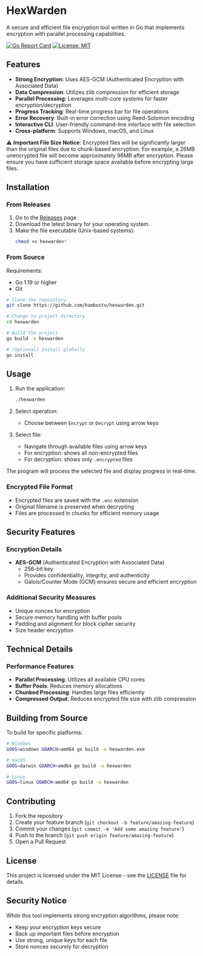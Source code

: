 # HexWarden

A secure and efficient file encryption tool written in Go that implements encryption with parallel processing capabilities.

[![Go Report Card](https://goreportcard.com/badge/github.com/hambosto/hexwarden)](https://goreportcard.com/report/github.com/hambosto/hexwarden)
[![License: MIT](https://img.shields.io/badge/License-MIT-yellow.svg)](https://opensource.org/licenses/MIT)

## Features

- **Strong Encryption**: Uses AES-GCM (Authenticated Encryption with Associated Data)
- **Data Compression**: Utilizes zlib compression for efficient storage
- **Parallel Processing**: Leverages multi-core systems for faster encryption/decryption
- **Progress Tracking**: Real-time progress bar for file operations
- **Error Recovery**: Built-in error correction using Reed-Solomon encoding
- **Interactive CLI**: User-friendly command-line interface with file selection
- **Cross-platform**: Supports Windows, macOS, and Linux

⚠️ **Important File Size Notice**: Encrypted files will be significantly larger than the original files due to chunk-based encryption. For example, a 26MB unencrypted file will become approximately 96MB after encryption. Please ensure you have sufficient storage space available before encrypting large files.

## Installation

### From Releases

1. Go to the [Releases](https://github.com/hambosto/hexwarden/releases) page
2. Download the latest binary for your operating system.
3. Make the file executable (Unix-based systems):
   ```bash
   chmod +x hexwarden*
   ```

### From Source

Requirements:
- Go 1.19 or higher
- Git

```bash
# Clone the repository
git clone https://github.com/hambosto/hexwarden.git

# Change to project directory
cd hexwarden

# Build the project
go build -o hexwarden

# (Optional) Install globally
go install
```

## Usage

1. Run the application:
   ```bash
   ./hexwarden
   ```

2. Select operation:
   - Choose between `Encrypt` or `Decrypt` using arrow keys

3. Select file:
   - Navigate through available files using arrow keys
   - For encryption: shows all non-encrypted files
   - For decryption: shows only `.encrypted` files

The program will process the selected file and display progress in real-time.

### Encrypted File Format

- Encrypted files are saved with the `.enc` extension
- Original filename is preserved when decrypting
- Files are processed in chunks for efficient memory usage

## Security Features

### Encryption Details

- **AES-GCM** (Authenticated Encryption with Associated Data)
  - 256-bit key
  - Provides confidentiality, integrity, and authenticity
  - Galois/Counter Mode (GCM) ensures secure and efficient encryption

### Additional Security Measures

- Unique nonces for encryption
- Secure memory handling with buffer pools
- Padding and alignment for block cipher security
- Size header encryption

## Technical Details

### Performance Features

- **Parallel Processing**: Utilizes all available CPU cores
- **Buffer Pools**: Reduces memory allocations
- **Chunked Processing**: Handles large files efficiently
- **Compressed Output**: Reduces encrypted file size with zlib compression

## Building from Source

To build for specific platforms:

```bash
# Windows
GOOS=windows GOARCH=amd64 go build -o hexwarden.exe

# macOS
GOOS=darwin GOARCH=amd64 go build -o hexwarden

# Linux
GOOS=linux GOARCH=amd64 go build -o hexwarden
```

## Contributing

1. Fork the repository
2. Create your feature branch (`git checkout -b feature/amazing-feature`)
3. Commit your changes (`git commit -m 'Add some amazing feature'`)
4. Push to the branch (`git push origin feature/amazing-feature`)
5. Open a Pull Request

## License

This project is licensed under the MIT License - see the [LICENSE](LICENSE) file for details.

## Security Notice

While this tool implements strong encryption algorithms, please note:
- Keep your encryption keys secure
- Back up important files before encryption
- Use strong, unique keys for each file
- Store nonces securely for decryption